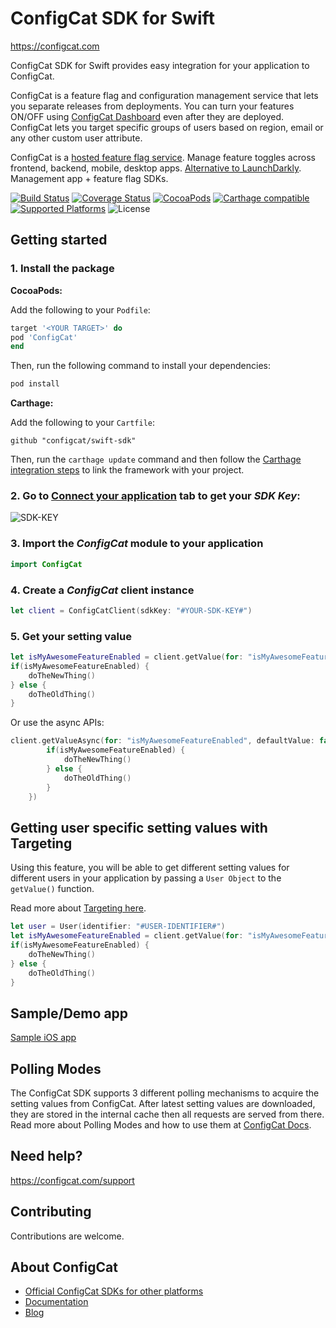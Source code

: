# ConfigCat SDK for Swift
https://configcat.com

ConfigCat SDK for Swift provides easy integration for your application to ConfigCat.

ConfigCat is a feature flag and configuration management service that lets you separate releases from deployments. You can turn your features ON/OFF using <a href="https://app.configcat.com" target="_blank">ConfigCat Dashboard</a> even after they are deployed. ConfigCat lets you target specific groups of users based on region, email or any other custom user attribute.

ConfigCat is a <a href="https://configcat.com" target="_blank">hosted feature flag service</a>. Manage feature toggles across frontend, backend, mobile, desktop apps. <a href="https://configcat.com" target="_blank">Alternative to LaunchDarkly</a>. Management app + feature flag SDKs.

[![Build Status](https://travis-ci.com/configcat/swift-sdk.svg?branch=master)](https://travis-ci.com/configcat/swift-sdk)
[![Coverage Status](https://img.shields.io/codecov/c/github/ConfigCat/swift-sdk.svg)](https://codecov.io/gh/ConfigCat/swift-sdk)
[![CocoaPods](https://img.shields.io/cocoapods/v/ConfigCat.svg)](https://cocoapods.org/pods/ConfigCat)
[![Carthage compatible](https://img.shields.io/badge/Carthage-compatible-4BC51D.svg?style=flat)](https://github.com/Carthage/Carthage)
[![Supported Platforms](https://img.shields.io/cocoapods/p/ConfigCat.svg?style=flat)](https://configcat.com/docs/sdk-reference/ios)
![License](https://img.shields.io/github/license/configcat/swift-sdk.svg)

## Getting started

### 1. Install the package

**CocoaPods:**

Add the following to your `Podfile`:
```ruby
target '<YOUR TARGET>' do
pod 'ConfigCat'
end
```
Then, run the following command to install your dependencies:
```bash
pod install
```

**Carthage:**

Add the following to your `Cartfile`:
```
github "configcat/swift-sdk"
```
Then, run the `carthage update` command and then follow the [Carthage integration steps](https://github.com/Carthage/Carthage#getting-started) to link the framework with your project.

### 2. Go to <a href="https://app.configcat.com/sdkkey" target="_blank">Connect your application</a> tab to get your *SDK Key*:
![SDK-KEY](https://raw.githubusercontent.com/ConfigCat/swift-sdk/master/media/readme01.png  "SDK-KEY")

### 3. Import the *ConfigCat* module to your application
```swift
import ConfigCat
```

### 4. Create a *ConfigCat* client instance
```swift
let client = ConfigCatClient(sdkKey: "#YOUR-SDK-KEY#")
```

### 5. Get your setting value
```swift
let isMyAwesomeFeatureEnabled = client.getValue(for: "isMyAwesomeFeatureEnabled", defaultValue: false)
if(isMyAwesomeFeatureEnabled) {
    doTheNewThing()
} else {
    doTheOldThing()
}
```
Or use the async APIs:
```swift
client.getValueAsync(for: "isMyAwesomeFeatureEnabled", defaultValue: false, completion: { isMyAwesomeFeatureEnabled in
        if(isMyAwesomeFeatureEnabled) {
            doTheNewThing()
        } else {
            doTheOldThing()
        }
    })
```

## Getting user specific setting values with Targeting
Using this feature, you will be able to get different setting values for different users in your application by passing a `User Object` to the `getValue()` function.

Read more about [Targeting here](https://configcat.com/docs/advanced/targeting/).

```swift
let user = User(identifier: "#USER-IDENTIFIER#")
let isMyAwesomeFeatureEnabled = client.getValue(for: "isMyAwesomeFeatureEnabled", user: user, defaultValue: false)
if(isMyAwesomeFeatureEnabled) {
    doTheNewThing()
} else {
    doTheOldThing()
}
```

## Sample/Demo app
  [Sample iOS app](https://github.com/configcat/swift-sdk/tree/master/samples/ios)

## Polling Modes
The ConfigCat SDK supports 3 different polling mechanisms to acquire the setting values from ConfigCat. After latest setting values are downloaded, they are stored in the internal cache then all requests are served from there. Read more about Polling Modes and how to use them at [ConfigCat Docs](https://configcat.com/docs/sdk-reference/ios/).

## Need help?
https://configcat.com/support

## Contributing
Contributions are welcome.

## About ConfigCat
- [Official ConfigCat SDKs for other platforms](https://github.com/configcat)
- [Documentation](https://configcat.com/docs)
- [Blog](https://configcat.com/blog)
